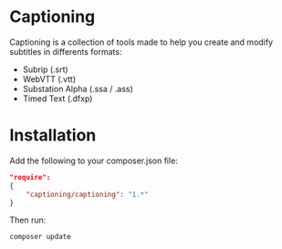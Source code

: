 Captioning
==========

Captioning is a collection of tools made to help you create and modify subtitles in differents formats:

* Subrip (.srt)
* WebVTT (.vtt)
* Substation Alpha (.ssa / .ass)
* Timed Text (.dfxp)

# Installation

Add the following to your composer.json file:
``` json
"require": 
{
    "captioning/captioning": "1.*"
}
```

Then run:

``` sh
composer update
```